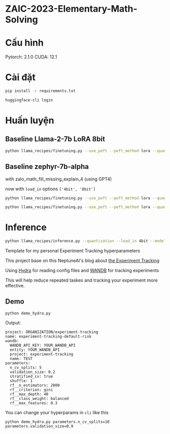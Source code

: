 # ZAIC-2023-Elementary-Math-Solving

# Cấu hình

Pytorch: 2.1.0
CUDA: 12.1

# Cài đặt

```bash
pip install -r requirements.txt
```

```bash
huggingface-cli login
```

# Huấn luyện

## Baseline Llama-2-7b LoRA 8bit

```bash
python llama_recipes/finetuning.py --use_peft --peft_method lora --quantization --model_name meta-llama/Llama-2-7b-hf --output_dir outputs
```

## Baseline zephyr-7b-alpha
with zalo_math_fill_missing_explain_4 (using GPT4)

now with `load_in` options `['4bit', '8bit']`

```bash
python llama_recipes/finetuning.py --use_peft --peft_method lora --quantization --model_name HuggingFaceH4/zephyr-7b-alpha --dataset zalo_math_fill_missing_explain_35 --output_dir outputs --use_wandb --wandb_entity baolocpham --wandb_key KEY --num_epochs 2
```

```bash
python llama_recipes/finetuning.py --use_peft --peft_method lora --quantization --model_name HuggingFaceH4/zephyr-7b-alpha --dataset zalo_math_fill_missing_explain_4 --output_dir outputs --batching_strategy packing --num_epochs 6 --load_in 4bit --use_wandb --wandb_entity baolocpham --wandb_key KEY
```

# Inference

```bash
python llama_recipes/inference.py --quantization --load_in 4bit --model_name <model_name> --peft_model <output_dir> --max_new_tokens <max new tokens>
```

Template for my personal Experiment Tracking hyperparameters

This project base on this NeptuneAI's blog about [the Experiment Tracking](https://neptune.ai/blog/experiment-management)

Using [Hydra](https://hydra.cc) for reading config files and [WANDB](https://wandb.ai) for tracking experiments

This will help reduce repeated taskes and tracking your experiment more effective.

## Demo

```
python demo_hydra.py
```

Output:

```
project: ORGANIZATION/experiment-tracking
name: experiment-tracking-default-risk
wandb:
  WANDB_API_KEY: YOUR_WANDB_API
  entity: YOUR_WANDB_API
  project: experiment-tracking
  name: TEST
parameters:
  n_cv_splits: 5
  validation_size: 0.2
  stratified_cv: true
  shuffle: 1
  rf__n_estimators: 2000
  rf__criterion: gini
  rf__max_depth: 40
  rf__class_weight: balanced
  rf__max_features: 0.3
```

You can change your hyperparams in `cli` like this

```
python demo_hydra.py parameters.n_cv_splits=10 parameters.validation_size=0.9
```
